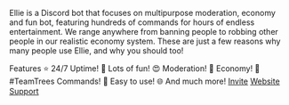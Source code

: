 Ellie is a Discord bot that focuses on multipurpose moderation, economy and fun bot, featuring hundreds of commands for hours of endless entertainment.
We range anywhere from banning people to robbing other people in our realistic economy system. These are just a few reasons why many people use Ellie, and why you should too!

Features
⭐ 24/7 Uptime!
🤖 Lots of fun!
😍 Moderation!
🎁 Economy!
🌲 #TeamTrees Commands!
🎉 Easy to use!
🌐 And much more!
[Invite](http://https://discord.com/oauth2/authorize?client_id=618758948316512277&scope=bot&permissions=8)
[Website](https://elliebot.com)
[Support](https://discord.gg/pae2Csj)
